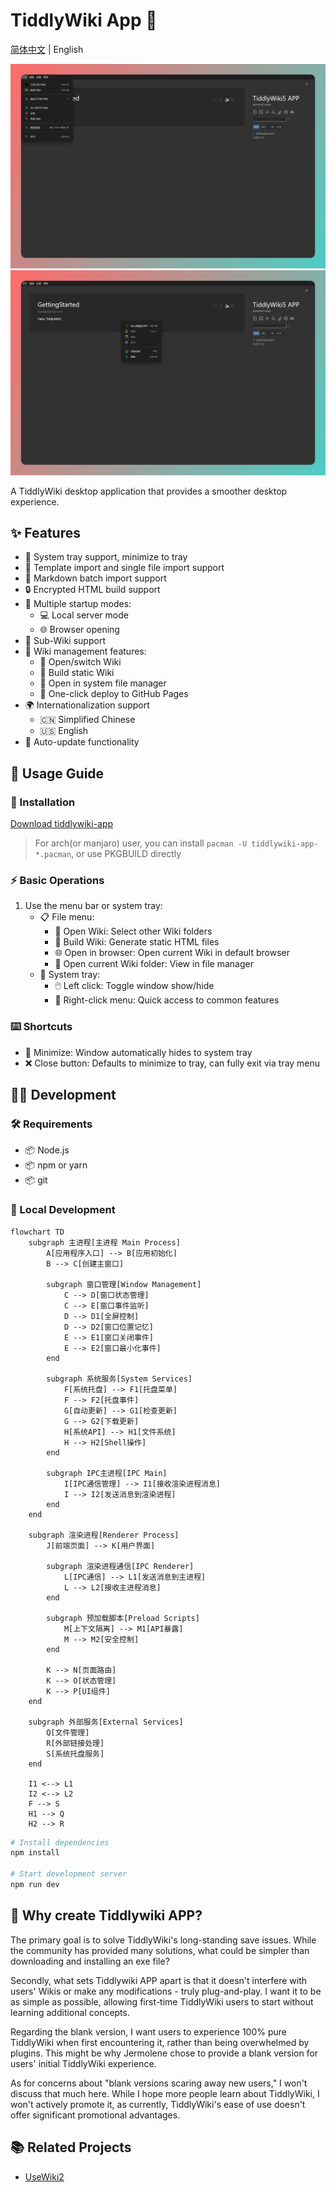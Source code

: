 # TiddlyWiki App 🌟

[简体中文](./README.zh-CN.md) | English

![img](./banner04.png)
![img](./banner03.png)

A TiddlyWiki desktop application that provides a smoother desktop experience.

## ✨ Features

- 🔧 System tray support, minimize to tray
- 📂 Template import and single file import support
- 📂 Markdown batch import support
- 🔒 Encrypted HTML build support
- 🚀 Multiple startup modes:
  - 💻 Local server mode
  - 🌐 Browser opening
- 📄 Sub-Wiki support
- 📝 Wiki management features:
  - 📂 Open/switch Wiki
  - 🔨 Build static Wiki
  - 📁 Open in system file manager
  - 🚀 One-click deploy to GitHub Pages
- 🌍 Internationalization support
  - 🇨🇳 Simplified Chinese
  - 🇺🇸 English
- 🔄 Auto-update functionality

## 📖 Usage Guide

### 🔰 Installation

[Download tiddlywiki-app](https://github.com/oeyoews/tiddlywiki-app/releases)

> For arch(or manjaro) user, you can install `pacman -U tiddlywiki-app-*.pacman`, or use PKGBUILD directly

<!-- * Manjaro Series: `pacman -S appimagelauncher and use appimage install, or use pacman package`
* Windows: Download the exe file
* macOS: Download the dmg installer (untested) -->

### ⚡ Basic Operations

1. Use the menu bar or system tray:
   - 📋 File menu:
     - 📂 Open Wiki: Select other Wiki folders
     - 🔨 Build Wiki: Generate static HTML files
     - 🌐 Open in browser: Open current Wiki in default browser
     - 📁 Open current Wiki folder: View in file manager
   - 🔽 System tray:
     - 🖱️ Left click: Toggle window show/hide
     - 📌 Right-click menu: Quick access to common features

### ⌨️ Shortcuts

- 🔽 Minimize: Window automatically hides to system tray
- ❌ Close button: Defaults to minimize to tray, can fully exit via tray menu

## 👨‍💻 Development

### 🛠️ Requirements

- 📦 Node.js
- 📦 npm or yarn
- 📦 git

### 🚀 Local Development

```mermaid
flowchart TD
    subgraph 主进程[主进程 Main Process]
        A[应用程序入口] --> B[应用初始化]
        B --> C[创建主窗口]

        subgraph 窗口管理[Window Management]
            C --> D[窗口状态管理]
            C --> E[窗口事件监听]
            D --> D1[全屏控制]
            D --> D2[窗口位置记忆]
            E --> E1[窗口关闭事件]
            E --> E2[窗口最小化事件]
        end

        subgraph 系统服务[System Services]
            F[系统托盘] --> F1[托盘菜单]
            F --> F2[托盘事件]
            G[自动更新] --> G1[检查更新]
            G --> G2[下载更新]
            H[系统API] --> H1[文件系统]
            H --> H2[Shell操作]
        end

        subgraph IPC主进程[IPC Main]
            I[IPC通信管理] --> I1[接收渲染进程消息]
            I --> I2[发送消息到渲染进程]
        end
    end

    subgraph 渲染进程[Renderer Process]
        J[前端页面] --> K[用户界面]

        subgraph 渲染进程通信[IPC Renderer]
            L[IPC通信] --> L1[发送消息到主进程]
            L --> L2[接收主进程消息]
        end

        subgraph 预加载脚本[Preload Scripts]
            M[上下文隔离] --> M1[API暴露]
            M --> M2[安全控制]
        end

        K --> N[页面路由]
        K --> O[状态管理]
        K --> P[UI组件]
    end

    subgraph 外部服务[External Services]
        Q[文件管理]
        R[外部链接处理]
        S[系统托盘服务]
    end

    I1 <--> L1
    I2 <--> L2
    F --> S
    H1 --> Q
    H2 --> R
```

```bash
# Install dependencies
npm install

# Start development server
npm run dev
```

## 🤔 Why create Tiddlywiki APP?

The primary goal is to solve TiddlyWiki's long-standing save issues. While the community has provided many solutions, what could be simpler than downloading and installing an exe file?

Secondly, what sets Tiddlywiki APP apart is that it doesn't interfere with users' Wikis or make any modifications - truly plug-and-play. I want it to be as simple as possible, allowing first-time TiddlyWiki users to start without learning additional concepts.

Regarding the blank version, I want users to experience 100% pure TiddlyWiki when first encountering it, rather than being overwhelmed by plugins. This might be why Jermolene chose to provide a blank version for users' initial TiddlyWiki experience.

As for concerns about "blank versions scaring away new users," I won't discuss that much here. While I hope more people learn about TiddlyWiki, I won't actively promote it, as currently, TiddlyWiki's ease of use doesn't offer significant promotional advantages.

<!-- "tiddlywiki": "npm:@oeyoews/tiddlywiki-lite@5.3.6-lite-20250402" -->

<!-- patch -->
<!-- pnpm patch tw5-typed -->
<!-- pnpm patch-commit  node_modules/.pnpm_patches/xxx -->

## 📚 Related Projects

* [UseWiki2](https://github.com/oeyoews/usewiki2)
